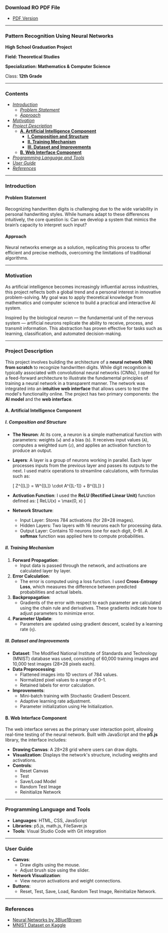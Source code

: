### Download RO PDF File
- [PDF Version](document.pdf)

---

### **Pattern Recognition Using Neural Networks**

**High School Graduation Project**

**Field: Theoretical Studies**

**Specialization: Mathematics & Computer Science**

Class: **12th Grade**

---

### **Contents**

- [*Introduction*](#introduction)
  - [*Problem Statement*](#problem-statement)
  - [*Approach*](#approach)
- [*Motivation*](#motivation)
- [*Project Description*](#project-description)
  - [**A. Artificial Intelligence Component**](#a.-ai-component)
    - [**I. Composition and Structure**](#i.-composition)
    - [**II. Training Mechanism**](#ii.-training-mechanism)
    - [**III. Dataset and Improvements**](#iii.-dataset)
  - [**B. Web Interface Component**](#b.-web-interface)
- [*Programming Language and Tools*](#tools)
- [*User Guide*](#user-guide)
- [*References*](#references)

---

### **Introduction**

#### **Problem Statement**
Recognizing handwritten digits is challenging due to the wide variability in personal handwriting styles. While humans adapt to these differences intuitively, the core question is: Can we develop a system that mimics the brain’s capacity to interpret such input?

#### **Approach**
Neural networks emerge as a solution, replicating this process to offer efficient and precise methods, overcoming the limitations of traditional algorithms.

---

### **Motivation**
As artificial intelligence becomes increasingly influential across industries, this project reflects both a global trend and a personal interest in innovative problem-solving. My goal was to apply theoretical knowledge from mathematics and computer science to build a practical and interactive AI system.

Inspired by the biological neuron — the fundamental unit of the nervous system — artificial neurons replicate the ability to receive, process, and transmit information. This abstraction has proven effective for tasks such as learning, classification, and automated decision-making.

---

### **Project Description**

This project involves building the architecture of a **neural network (NN) from scratch** to recognize handwritten digits. While digit recognition is typically associated with convolutional neural networks (CNNs), I opted for a feed-forward architecture to illustrate the fundamental principles of training a neural network in a transparent manner. The network was integrated into an **intuitive web interface** that allows users to test the model's functionality online. The project has two primary components: the **AI model** and the **web interface**.

#### **A. Artificial Intelligence Component**

##### **I. Composition and Structure**

- **The Neuron**: At its core, a neuron is a simple mathematical function with parameters: weights (`w`) and a bias (`b`). It receives input values (`A`), computes a weighted sum (`z`), and applies an activation function to produce an output.
- **Layers**: A layer is a group of neurons working in parallel. Each layer processes inputs from the previous layer and passes its outputs to the next. I used matrix operations to streamline calculations, with formulas such as: 
  
  \[ Z^{[L]} = W^{[L]} \cdot A^{[L-1]} + B^{[L]} \]

- **Activation Function**: I used the **ReLU (Rectified Linear Unit)** function defined as:
  \[ ReLU(x) = \max(0, x) \]

- **Network Structure**:
  - Input Layer: Stores 784 activations (for 28×28 images).
  - Hidden Layers: Two layers with 16 neurons each for processing data.
  - Output Layer: Contains 10 neurons (one for each digit, 0–9). A **softmax** function was applied here to compute probabilities.

##### **II. Training Mechanism**

1. **Forward Propagation**:
   - Input data is passed through the network, and activations are calculated layer by layer.
2. **Error Calculation**:
   - The error is computed using a loss function. I used **Cross-Entropy Loss**, which measures the difference between predicted probabilities and actual labels.
3. **Backpropagation**:
   - Gradients of the error with respect to each parameter are calculated using the chain rule and derivatives. These gradients indicate how to adjust parameters to minimize error.
4. **Parameter Update**:
   - Parameters are updated using gradient descent, scaled by a learning rate (`η`).

##### **III. Dataset and Improvements**

- **Dataset**: The Modified National Institute of Standards and Technology (MNIST) database was used, consisting of 60,000 training images and 10,000 test images (28×28 pixels each).
- **Data Preprocessing**:
  - Flattened images into 1D vectors of 784 values.
  - Normalized pixel values to a range of 0–1.
  - Retained labels for error calculation.
- **Improvements**:
  - Mini-batch training with Stochastic Gradient Descent.
  - Adaptive learning rate adjustment.
  - Parameter initialization using He Initialization.

#### **B. Web Interface Component**

The web interface serves as the primary user interaction point, allowing real-time testing of the neural network. Built with JavaScript and the **p5.js** library, the interface includes:

- **Drawing Canvas**: A 28×28 grid where users can draw digits.
- **Visualization**: Displays the network's structure, including weights and activations.
- **Controls**:
  - Reset Canvas
  - Test
  - Save/Load Model
  - Random Test Image
  - Reinitialize Network

---

### **Programming Language and Tools**

- **Languages**: HTML, CSS, JavaScript
- **Libraries**: p5.js, math.js, FileSaver.js
- **Tools**: Visual Studio Code with Git integration

---

### **User Guide**

- **Canvas**:
  - Draw digits using the mouse.
  - Adjust brush size using the slider.
- **Network Visualization**:
  - View neuron activations and weight connections.
- **Buttons**:
  - Reset, Test, Save, Load, Random Test Image, Reinitialize Network.

---

### **References**

- [Neural Networks by 3Blue1Brown](https://www.3blue1brown.com/topics/neural-networks)
- [MNIST Dataset on Kaggle](https://www.kaggle.com/datasets/oddrationale/mnist-in-csv)
